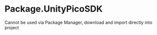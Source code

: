 # Package.UnityPicoSDK

Cannot be used via Package Manager, download and import directly into project
